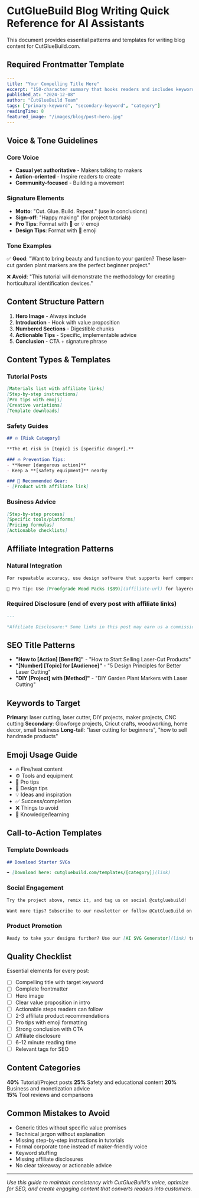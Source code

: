 # CutGlueBuild Blog Writing Quick Reference for AI Assistants

This document provides essential patterns and templates for writing blog content for CutGlueBuild.com.

## Required Frontmatter Template

```yaml
---
title: "Your Compelling Title Here"
excerpt: "150-character summary that hooks readers and includes keywords"
published_at: "2024-12-08"
author: "CutGlueBuild Team"
tags: ["primary-keyword", "secondary-keyword", "category"]
readingTime: 8
featured_image: "/images/blog/post-hero.jpg"
---
```

## Voice & Tone Guidelines

### Core Voice
- **Casual yet authoritative** - Makers talking to makers
- **Action-oriented** - Inspire readers to create
- **Community-focused** - Building a movement

### Signature Elements
- **Motto**: "Cut. Glue. Build. Repeat." (use in conclusions)
- **Sign-off**: "Happy making" (for project tutorials)
- **Pro Tips**: Format with 📎 or 💡 emoji
- **Design Tips**: Format with 📌 emoji

### Tone Examples
✅ **Good**: "Want to bring beauty and function to your garden? These laser-cut garden plant markers are the perfect beginner project."

❌ **Avoid**: "This tutorial will demonstrate the methodology for creating horticultural identification devices."

## Content Structure Pattern

1. **Hero Image** - Always include
2. **Introduction** - Hook with value proposition
3. **Numbered Sections** - Digestible chunks
4. **Actionable Tips** - Specific, implementable advice
5. **Conclusion** - CTA + signature phrase

## Content Types & Templates

### Tutorial Posts
```markdown
[Materials list with affiliate links]
[Step-by-step instructions] 
[Pro tips with emoji]
[Creative variations]
[Template downloads]
```

### Safety Guides
```markdown
## 🔥 [Risk Category]

**The #1 risk in [topic] is [specific danger].**

### 🔥 Prevention Tips:
- **Never [dangerous action]**
- Keep a **[safety equipment]** nearby

### 🧯 Recommended Gear:
- [Product with affiliate link]
```

### Business Advice
```markdown
[Step-by-step process]
[Specific tools/platforms]
[Pricing formulas]
[Actionable checklists]
```

## Affiliate Integration Patterns

### Natural Integration
```markdown
For repeatable accuracy, use design software that supports kerf compensation — like **[LightBurn ($89)](affiliate-url)** or **Fusion 360**.

📎 Pro Tip: Use [Proofgrade Wood Packs ($89)](affiliate-url) for layered projects. They cut clean and stack beautifully.
```

### Required Disclosure (end of every post with affiliate links)
```markdown
---

*Affiliate Disclosure:* Some links in this post may earn us a commission. It helps support CutGlueBuild and keeps the laser running.
```

## SEO Title Patterns

- **"How to [Action] [Benefit]"** - "How to Start Selling Laser-Cut Products"
- **"[Number] [Topic] for [Audience]"** - "5 Design Principles for Better Laser Cutting"
- **"DIY [Project] with [Method]"** - "DIY Garden Plant Markers with Laser Cutting"

## Keywords to Target

**Primary**: laser cutting, laser cutter, DIY projects, maker projects, CNC cutting
**Secondary**: Glowforge projects, Cricut crafts, woodworking, home decor, small business
**Long-tail**: "laser cutting for beginners", "how to sell handmade products"

## Emoji Usage Guide

- 🔥 Fire/heat content
- ⚙️ Tools and equipment  
- 📎 Pro tips
- 📌 Design tips
- 💡 Ideas and inspiration
- ✅ Success/completion
- ❌ Things to avoid
- 🧠 Knowledge/learning

## Call-to-Action Templates

### Template Downloads
```markdown
## Download Starter SVGs

➡️ [Download here: cutgluebuild.com/templates/[category]](link)
```

### Social Engagement  
```markdown
Try the project above, remix it, and tag us on social @cutgluebuild!

Want more tips? Subscribe to our newsletter or follow @CutGlueBuild on Instagram and TikTok.
```

### Product Promotion
```markdown
Ready to take your designs further? Use our [AI SVG Generator](link) to create custom templates from simple descriptions.
```

## Quality Checklist

Essential elements for every post:
- [ ] Compelling title with target keyword
- [ ] Complete frontmatter 
- [ ] Hero image
- [ ] Clear value proposition in intro
- [ ] Actionable steps readers can follow
- [ ] 2-3 affiliate product recommendations
- [ ] Pro tips with emoji formatting
- [ ] Strong conclusion with CTA
- [ ] Affiliate disclosure
- [ ] 6-12 minute reading time
- [ ] Relevant tags for SEO

## Content Categories

**40%** Tutorial/Project posts
**25%** Safety and educational content
**20%** Business and monetization advice  
**15%** Tool reviews and comparisons

## Common Mistakes to Avoid

- Generic titles without specific value promises
- Technical jargon without explanation
- Missing step-by-step instructions in tutorials
- Formal corporate tone instead of maker-friendly voice
- Keyword stuffing
- Missing affiliate disclosures
- No clear takeaway or actionable advice

---

*Use this guide to maintain consistency with CutGlueBuild's voice, optimize for SEO, and create engaging content that converts readers into customers.*